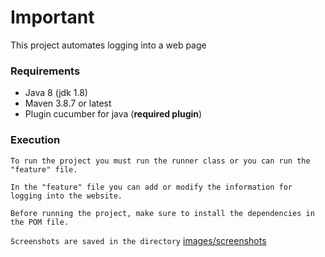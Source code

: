 # Important

This project automates logging into a web page

### Requirements
* Java 8 (jdk 1.8)
* Maven 3.8.7 or latest
* Plugin cucumber for java (**required plugin**)

### Execution
`To run the project you must run the runner class or you can run the "feature" file.`

`In the "feature" file you can add or modify the information for logging into the website.`

`Before running the project, make sure to install the dependencies in the POM file.`

`Screenshots are saved in the directory` [images/screenshots](images/screenshots)

